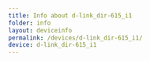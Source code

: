 ```yaml
---
title: Info about d-link_dir-615_i1
folder: info
layout: deviceinfo
permalink: /devices/d-link_dir-615_i1/
device: d-link_dir-615_i1
---
```

